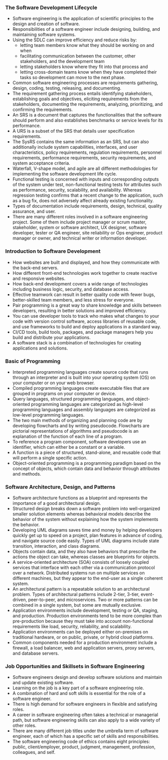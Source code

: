 
### The Software Development Lifecycle

- Software engineering is the application of scientific principles to the design and creation of software. 
- Responsibilities of a software engineer include designing, building, and maintaining software systems.  
- Using the SDLC can improve efficiency and reduce risks by:  
  - letting team members know what they should be working on and when  
  - facilitating communication between the customer, other stakeholders, and the development team 
  - letting stakeholders know where they fit into that process and  
  - letting cross-domain teams know when they have completed their tasks so development can move to the next phase.   
- Common software engineering processes are requirements gathering, design, coding, testing, releasing, and documenting. 
- The requirement gathering process entails identifying stakeholders, establishing goals and objectives, eliciting requirements from the stakeholders, documenting the requirements, analyzing, prioritizing, and confirming the requirements. 
- An SRS is a document that captures the functionalities that the software should perform and also establishes benchmarks or service levels for its performance. 
- A URS is a subset of the SRS that details user specification requirements. 
- The SysRS contains the same information as an SRS, but can also additionally include system capabilities, interfaces, and user characteristics, policy requirements, regulation requirements, personnel requirements, performance requirements, security requirements, and system acceptance criteria. 
- Waterfall, V-shape model, and agile are all different methodologies for implementing the software development life cycle. 
- Functional testing is concerned with inputs and corresponding outputs of the system under test, non-functional testing tests for attributes such as performance, security, scalability, and availability. Whereas regression testing confirms that a recent change to the application, such as a bug fix, does not adversely affect already existing functionality. 
- Types of documentation include requirements, design, technical, quality assurance, and user. 
- There are many different roles involved in a software engineering project. Some of them include project manager or scrum master, stakeholder, system or software architect, UX designer, software developer, tester or QA engineer, site reliability or Ops engineer, product manager or owner, and technical writer or information developer.

### Introduction to Software Development

- How websites are built and displayed, and how they communicate with the back-end servers. 
- How different front-end technologies work together to create reactive and responsive websites. 
- How back-end development covers a wide range of technologies including business logic, security, and database access. 
- Effective teamwork can result in better quality code with fewer bugs, better-skilled team members, and less stress for everyone. 
- Pair programming is a great way to share knowledge and skills between developers, resulting in better solutions and improved efficiency. 
- You can use developer tools to track who makes what changes to your code with version control software, access libraries of reusable code, and use frameworks to build and deploy applications in a standard way. 
- CI/CD tools, build tools, packages, and package managers help you build and distribute your applications. 
- A software stack is a combination of technologies for creating applications and solutions.

### Basic of Programming

- Interpreted programming languages create source code that runs through an interpreter and is built into your operating system (OS) on your computer or on your web browser. 
- Compiled programming languages create executable files that are grouped in programs on your computer or device.  
- Query languages, structured programming languages, and object-oriented programming languages are categorized as high-level programming languages and assembly languages are categorized as low-level programming languages.  
- The two main methods of organizing and planning code are by developing flowcharts and by writing pseudocode. Flowcharts are pictorial representations of algorithms and pseudocode is an explanation of the function of each line of a program. 
- To reference a program component, software developers use an identifier, which can either be a constant or a variable.  
- A function is a piece of structured, stand-alone, and reusable code that will perform a single specific action.  
- Object-oriented programming is a programming paradigm based on the concept of objects, which contain data and behavior through attributes and methods.

### Software Architecture, Design, and Patterns

- Software architecture functions as a blueprint and represents the importance of a good architectural design. 
- Structured design breaks down a software problem into well-organized smaller solution elements whereas behavioral models describe the behavior of the system without explaining how the system implements the behavior. 
- Developing UML diagrams saves time and money by helping developers quickly get up to speed on a project, plan features in advance of coding, and navigate source code easily. Types of UML diagrams include state transition, interaction, and class diagrams.  
- Objects contain data, and they also have behaviors that prescribe the actions the object can take, whereas classes are blueprints for objects.  
- A service-oriented architecture (SOA) consists of loosely coupled services that interface with each other via a communication protocol over a network. Distributed systems run on multiple services on different machines, but they appear to the end-user as a single coherent system. 
- An architectural pattern is a repeatable solution to an architectural problem. Types of architectural patterns include 2-tier, 3-tier, event-driven, peer-to-peer, and microservices. Two or more patterns can be combined in a single system, but some are mutually exclusive.  
- Application environments include development, testing or QA, staging, and production. Production environments tend to be more complex than pre-production because they must take into account non-functional requirements like load, security, reliability, and scalability.  
- Application environments can be deployed either on-premises on traditional hardware, or on public, private, or hybrid cloud platforms. 
- Common components needed for a production environment include a firewall, a load balancer, web and application servers, proxy servers, and database servers.

### Job Opportunities and Skillsets in Software Engineering

- Software engineers design and develop software solutions and maintain and update existing software. 
- Learning on the job is a key part of a software engineering role. 
- A combination of hard and soft skills is essential for the role of a software engineer. 
- There is high demand for software engineers in flexible and satisfying roles. 
- A career in software engineering often takes a technical or managerial path, but software engineering skills can also apply to a wide variety of other roles. 
- There are many different job titles under the umbrella term of software engineer, each of which has a specific set of skills and responsibilities. 
- The software engineering code of ethics contains eight principles: public, client/employer, product, judgment, management, profession, colleagues, and self.

